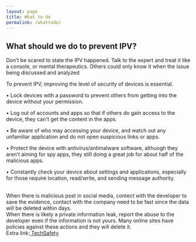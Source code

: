 ```yaml
---
layout: page
title: What to do
permalink: /whattodo/
---
```


<h2>What should we do to prevent IPV?</h2>

Don’t be scared to state the IPV happened. Talk to the expert and treat it like a console, or mental therapeutics. Others could only know it when the issue being discussed and analyzed<br>

To prevent IPV, improving the level of security of devices is essential.<br>

•	Lock devices with a password to prevent others from getting into the device without your permission.<br>

•	Log out of accounts and apps so that if others do gain access to the device, they can't get the content in the apps.<br>

•	Be aware of who may accessing your device, and watch out any unfamiliar application and do not open suspicious links or apps.<br>

•	Protect the device with antivirus/antimalware software, althuogh they aren’t aiming for spy apps, they still doing a great job for about half of the malicious apps.<br>

•	Constantly check your device about settings and applications, especially for those require location, read/write, and sending message authority. <br>

<br>
When there is malicious post in social media, contect with the developer to save the evidence, contact with the company need to be fast since the data will be deleted within days. 

<br>
When there is likely a private information leak, report the abuse to the developer even if the information is not yours. Many online sites have policies against these actions and they will delete it.

<br>
 Extra link:<a href="http://TechSafety.org/resources"> TechSafety </a>
